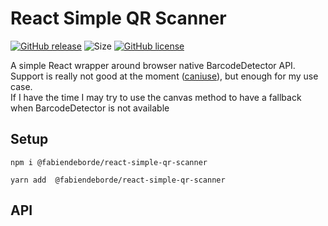 # React Simple QR Scanner
[![GitHub release](https://img.shields.io/github/v/release/FabienDeborde/react-simple-qr-scanner)](https://github.com/FabienDeborde/react-simple-qr-scanner/releases/)
![Size](https://img.shields.io/github/languages/code-size/FabienDeborde/react-simple-qr-scanner)
[![GitHub license](https://img.shields.io/github/license/Naereen/StrapDown.js.svg)](https://github.com/FabienDeborde/react-simple-qr-scanner/blob/master/LICENSE.md)


A simple React wrapper around browser native BarcodeDetector API.  
Support is really not good at the moment  ([caniuse](https://caniuse.com/mdn-api_barcodedetector)), but enough for my use case.  
If I have the time I may try to use the canvas method to have a fallback when BarcodeDetector is not available


## Setup
```
npm i @fabiendeborde/react-simple-qr-scanner
```

```
yarn add  @fabiendeborde/react-simple-qr-scanner
```


## API
